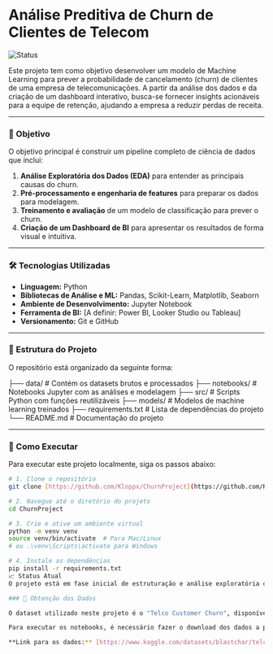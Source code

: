 # Análise Preditiva de Churn de Clientes de Telecom

![Status](https://img.shields.io/badge/status-em%20andamento-yellow)

Este projeto tem como objetivo desenvolver um modelo de Machine Learning para prever a probabilidade de cancelamento (churn) de clientes de uma empresa de telecomunicações. A partir da análise dos dados e da criação de um dashboard interativo, busca-se fornecer insights acionáveis para a equipe de retenção, ajudando a empresa a reduzir perdas de receita.

---

### 🎯 Objetivo

O objetivo principal é construir um pipeline completo de ciência de dados que inclui:
1.  **Análise Exploratória dos Dados (EDA)** para entender as principais causas do churn.
2.  **Pré-processamento e engenharia de features** para preparar os dados para modelagem.
3.  **Treinamento e avaliação** de um modelo de classificação para prever o churn.
4.  **Criação de um Dashboard de BI** para apresentar os resultados de forma visual e intuitiva.

---

### 🛠️ Tecnologias Utilizadas

* **Linguagem:** Python
* **Bibliotecas de Análise e ML:** Pandas, Scikit-Learn, Matplotlib, Seaborn
* **Ambiente de Desenvolvimento:** Jupyter Notebook
* **Ferramenta de BI:** [A definir: Power BI, Looker Studio ou Tableau]
* **Versionamento:** Git e GitHub

---

### 📂 Estrutura do Projeto

O repositório está organizado da seguinte forma:

├── data/              # Contém os datasets brutos e processados
├── notebooks/         # Notebooks Jupyter com as análises e modelagem
├── src/               # Scripts Python com funções reutilizáveis
├── models/            # Modelos de machine learning treinados
├── requirements.txt   # Lista de dependências do projeto
└── README.md          # Documentação do projeto


---

### 🚀 Como Executar

Para executar este projeto localmente, siga os passos abaixo:

```bash
# 1. Clone o repositório
git clone [https://github.com/Kloppx/ChurnProject](https://github.com/Kloppx/ChurnProject)

# 2. Navegue até o diretório do projeto
cd ChurnProject

# 3. Crie e ative um ambiente virtual
python -m venv venv
source venv/bin/activate  # Para Mac/Linux
# ou .\venv\Scripts\activate para Windows

# 4. Instale as dependências
pip install -r requirements.txt
📈 Status Atual
O projeto está em fase inicial de estruturação e análise exploratória dos dados. Próximos passos incluem a limpeza dos dados e o início da modelagem preditiva.

### 📂 Obtenção dos Dados

O dataset utilizado neste projeto é o "Telco Customer Churn", disponível publicamente na plataforma Kaggle.

Para executar os notebooks, é necessário fazer o download dos dados a partir do link abaixo e colocar o arquivo `WA_Fn-UseC_-Telco-Customer-Churn.csv` dentro da pasta `data/raw/`.

**Link para os dados:** [https://www.kaggle.com/datasets/blastchar/telco-customer-churn](https://www.kaggle.com/datasets/blastchar/telco-customer-churn)